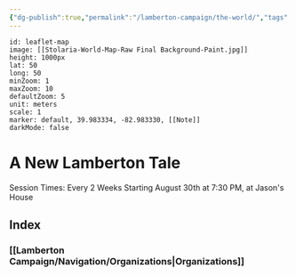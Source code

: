 ```yaml
---
{"dg-publish":true,"permalink":"/lamberton-campaign/the-world/","tags":"gardenEntry","dgHomeLink":true,"dgPassFrontmatter":false}
---
```


```leaflet
id: leaflet-map
image: [[Stolaria-World-Map-Raw Final Background-Paint.jpg]]
height: 1000px
lat: 50
long: 50
minZoom: 1
maxZoom: 10
defaultZoom: 5
unit: meters
scale: 1
marker: default, 39.983334, -82.983330, [[Note]]
darkMode: false
```

# A New Lamberton Tale
Session Times: Every 2 Weeks Starting August 30th at 7:30 PM, at Jason's House 

## Index
### [[Lamberton Campaign/Navigation/Organizations|Organizations]]